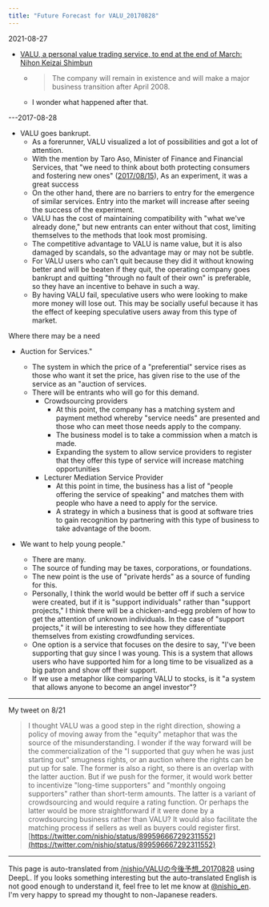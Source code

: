 ```yaml
---
title: "Future Forecast for VALU_20170828"
---
```


2021-08-27
- [VALU, a personal value trading service, to end at the end of March: Nihon Keizai Shimbun](https://www.nikkei.com/article/DGXMZO54595510Q0A120C2XY0000/)
    - > The company will remain in existence and will make a major business transition after April 2008.
    - I wonder what happened after that.

---2017-08-28
- VALU goes bankrupt.
    - As a forerunner, VALU visualized a lot of possibilities and got a lot of attention.
    - With the mention by Taro Aso, Minister of Finance and Financial Services, that "we need to think about both protecting consumers and fostering new ones" ([2017/08/15](https://www.nikkei.com/article/DGXLASFL15HAT_V10C17A8000000/)), As an experiment, it was a great success
    - On the other hand, there are no barriers to entry for the emergence of similar services. Entry into the market will increase after seeing the success of the experiment.
    - VALU has the cost of maintaining compatibility with "what we've already done," but new entrants can enter without that cost, limiting themselves to the methods that look most promising.
    - The competitive advantage to VALU is name value, but it is also damaged by scandals, so the advantage may or may not be subtle.
    - For VALU users who can't quit because they did it without knowing better and will be beaten if they quit, the operating company goes bankrupt and quitting "through no fault of their own" is preferable, so they have an incentive to behave in such a way.
    - By having VALU fail, speculative users who were looking to make more money will lose out. This may be socially useful because it has the effect of keeping speculative users away from this type of market.

Where there may be a need
- Auction for Services."
    - The system in which the price of a "preferential" service rises as those who want it set the price, has given rise to the use of the service as an "auction of services.
    - There will be entrants who will go for this demand.
        - Crowdsourcing providers
            - At this point, the company has a matching system and payment method whereby "service needs" are presented and those who can meet those needs apply to the company.
            - The business model is to take a commission when a match is made.
            - Expanding the system to allow service providers to register that they offer this type of service will increase matching opportunities
        - Lecturer Mediation Service Provider
            - At this point in time, the business has a list of "people offering the service of speaking" and matches them with people who have a need to apply for the service.
            - A strategy in which a business that is good at software tries to gain recognition by partnering with this type of business to take advantage of the boom.

- We want to help young people."
    - There are many.
    - The source of funding may be taxes, corporations, or foundations.
    - The new point is the use of "private herds" as a source of funding for this.
    - Personally, I think the world would be better off if such a service were created, but if it is "support individuals" rather than "support projects," I think there will be a chicken-and-egg problem of how to get the attention of unknown individuals. In the case of "support projects," it will be interesting to see how they differentiate themselves from existing crowdfunding services.
    - One option is a service that focuses on the desire to say, "I've been supporting that guy since I was young. This is a system that allows users who have supported him for a long time to be visualized as a big patron and show off their support.
    - If we use a metaphor like comparing VALU to stocks, is it "a system that allows anyone to become an angel investor"?


-----
My tweet on 8/21
> I thought VALU was a good step in the right direction, showing a policy of moving away from the "equity" metaphor that was the source of the misunderstanding. I wonder if the way forward will be the commercialization of the "I supported that guy when he was just starting out" smugness rights, or an auction where the rights can be put up for sale.
> The former is also a right, so there is an overlap with the latter auction. But if we push for the former, it would work better to incentivize "long-time supporters" and "monthly ongoing supporters" rather than short-term amounts. The latter is a variant of crowdsourcing and would require a rating function.
> Or perhaps the latter would be more straightforward if it were done by a crowdsourcing business rather than VALU? It would also facilitate the matching process if sellers as well as buyers could register first.
[https://twitter.com/nishio/status/899596667292311552](https://twitter.com/nishio/status/899596667292311552)
---
This page is auto-translated from [/nishio/VALUの今後予想_20170828](https://scrapbox.io/nishio/VALUの今後予想_20170828) using DeepL. If you looks something interesting but the auto-translated English is not good enough to understand it, feel free to let me know at [@nishio_en](https://twitter.com/nishio_en). I'm very happy to spread my thought to non-Japanese readers.